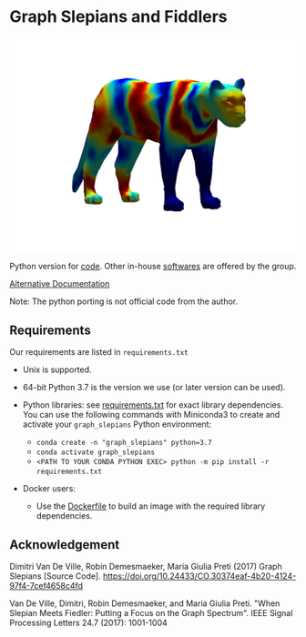 # Graph Slepians and Fiddlers

![bear](results/fig-signal-slep-filtered.png)

Python version for [code](https://codeocean.com/capsule/5202042/tree). Other in-house [softwares](https://miplab.epfl.ch/index.php/software) are offered by the group. 

[Alternative Documentation](https://graph-slepians.readthedocs.io/en/latest/)

Note: The python porting is not official code from the author.

## Requirements

Our requirements are listed in `requirements.txt`

* Unix is supported.
* 64-bit Python 3.7 is the version we use (or later version can be used).
* Python libraries: see [requirements.txt](./requirements.txt) for exact library dependencies. You can use the following
  commands with Miniconda3 to create and activate your `graph_slepians` Python environment:
    - `conda create -n "graph_slepians" python=3.7`
    - `conda activate graph_slepians`
    - `<PATH TO YOUR CONDA PYTHON EXEC> python -m pip install -r requirements.txt`

* Docker users:
    - Use the [Dockerfile](./Dockerfile) to build an image with the required library dependencies.

## Acknowledgement


Dimitri Van De Ville, Robin Demesmaeker, Maria Giulia Preti (2017) Graph Slepians [Source Code]. https://doi.org/10.24433/CO.30374eaf-4b20-4124-97f4-7cef4658c4fd

Van De Ville, Dimitri, Robin Demesmaeker, and Maria Giulia Preti. "When Slepian Meets Fiedler: Putting a Focus on the Graph Spectrum". IEEE Signal Processing Letters 24.7 (2017): 1001-1004
